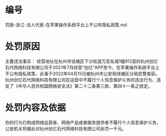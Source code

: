# 编号

罚款-浙江-法人代表-在苹果操作系统平台上不公布隐私政策.md

# 处罚原因

主要违法事实： 经营地址在杭州市钱塘区下沙街道万亚名城1幢912室的杭州创亿石代网络科技有限公司于2021年7月经营“创亿”APP至今，在苹果操作系统平台上不公布隐私政策。此事于2022年04月15日被杭州市公安局钱塘区分局民警查获。杭州创亿石代网络科技有限公司在运营中不履行个人信息保护义务的违法行为、违反了《中华人民共和国网络安全法》第二十二条第三款、第四十一条之规定。

# 处罚内容及依据

你的行为已构成网络运营者、网络产品或者服务提供者不履行个人信息保护义务， 公安机关将据此对杭州创亿石代网络科技有限公司处罚一千元。